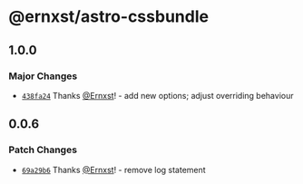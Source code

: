 # @ernxst/astro-cssbundle

## 1.0.0

### Major Changes

- [`438fa24`](https://github.com/Ernxst/astro-cssbundle/commit/438fa249556e45f5b5f9e68cf3bcce1213b606a9) Thanks [@Ernxst](https://github.com/Ernxst)! - add new options; adjust overriding behaviour

## 0.0.6

### Patch Changes

- [`69a29b6`](https://github.com/Ernxst/astro-cssbundle/commit/69a29b62a13589efd6e864fc1e3a1c570ddbe19a) Thanks [@Ernxst](https://github.com/Ernxst)! - remove log statement
